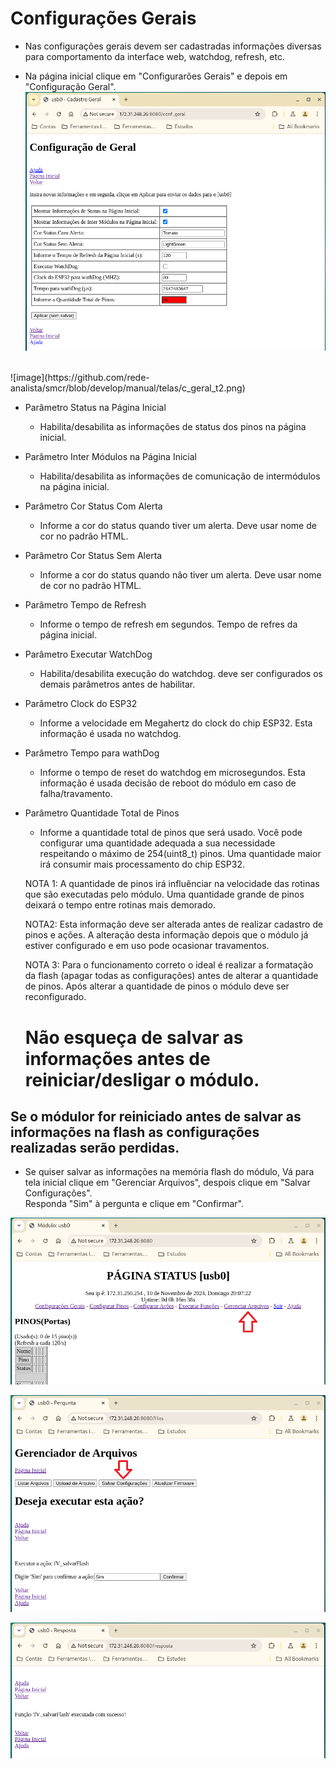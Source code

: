 # Configurações Gerais

- Nas configurações gerais devem ser cadastradas informações diversas para comportamento da interface web, watchdog, refresh, etc.<br>

- Na página inicial clique em "Configurarões Gerais" e depois em "Configuração Geral".<br>
![image](https://github.com/rede-analista/smcr/blob/develop/manual/telas/c_geral_t1.png) 
<br>
![image](https://github.com/rede-analista/smcr/blob/develop/manual/telas/c_geral_t2.png)


- Parâmetro  Status na Página Inicial
  - Habilita/desabilita as informações de status dos pinos na página inicial.

- Parâmetro  Inter Módulos na Página Inicial
  - Habilita/desabilita as informações de comunicação de intermódulos na página inicial.

- Parâmetro  Cor Status Com Alerta
  - Informe a cor do status quando tiver um alerta. Deve usar nome de cor no padrão HTML.

- Parâmetro  Cor Status Sem Alerta
  - Informe a cor do status quando não tiver um alerta. Deve usar nome de cor no padrão HTML.

- Parâmetro  Tempo de Refresh
  - Informe o tempo de refresh em segundos. Tempo de refres da página inicial.

- Parâmetro  Executar WatchDog
  - Habilita/desabilita execução do watchdog. deve ser configurados os demais parâmetros antes de habilitar.

- Parâmetro  Clock do ESP32
  - Informe a velocidade em Megahertz do clock do chip ESP32. Esta informação é usada no watchdog.

- Parâmetro  Tempo para wathDog 
  - Informe o tempo de reset do watchdog em microsegundos. Esta informação é usada decisão de reboot do módulo em caso de falha/travamento.

- Parâmetro  Quantidade Total de Pinos
  - Informe a quantidade total de pinos que será usado. Você pode configurar uma quantidade adequada a sua necessidade respeitando o máximo de 254(uint8_t) pinos. Uma quantidade maior irá consumir mais processamento do chip ESP32.

  NOTA 1: A quantidade de pinos irá influênciar na velocidade das rotinas que são executadas pelo módulo. Uma quantidade grande de pinos deixará o tempo entre rotinas mais demorado.

  NOTA2: Esta informação deve ser alterada antes de realizar cadastro de pinos e ações. A alteração desta informação depois que o módulo já estiver configurado e em uso pode ocasionar travamentos.

  NOTA 3: Para o funcionamento correto o ideal é realizar a formatação da flash (apagar todas as configurações) antes de alterar a quantidade de pinos. Após alterar a quantidade de pinos o módulo deve ser reconfigurado.

  # Não esqueça de salvar as informações antes de reiniciar/desligar o módulo.
## Se o módulor for reiniciado antes de salvar as informações na flash as configurações realizadas serão perdidas.

- Se quiser salvar as informações na memória flash do módulo, Vá para tela inicial clique em "Gerenciar Arquivos", despois clique em "Salvar Configurações".<br>
  Responda "Sim" à pergunta e clique em "Confirmar".<br>

![image](https://github.com/rede-analista/smcr/blob/develop/manual/telas/t_salvar_t1.png)

![image](https://github.com/rede-analista/smcr/blob/develop/manual/telas/t_salvar_t2.png)

![image](https://github.com/rede-analista/smcr/blob/develop/manual/telas/t_salvar_t3.png)